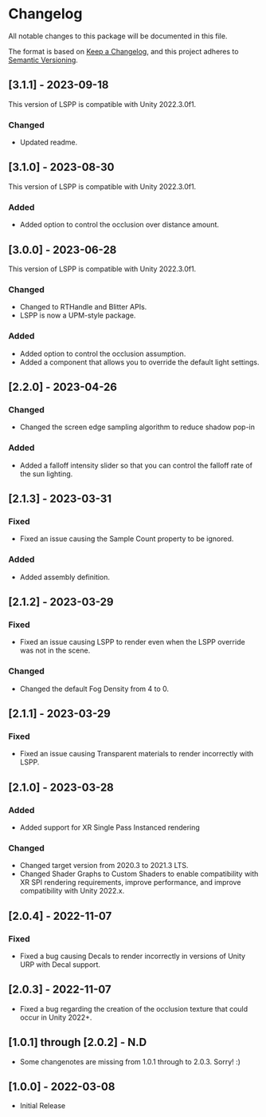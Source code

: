 # Changelog

All notable changes to this package will be documented in this file.

The format is based on [Keep a Changelog](http://keepachangelog.com/en/1.0.0/),
and this project adheres to [Semantic Versioning](http://semver.org/spec/v2.0.0.html).

## [3.1.1] - 2023-09-18

This version of LSPP is compatible with Unity 2022.3.0f1.

### Changed

- Updated readme.

## [3.1.0] - 2023-08-30

This version of LSPP is compatible with Unity 2022.3.0f1.

### Added

- Added option to control the occlusion over distance amount.

## [3.0.0] - 2023-06-28

This version of LSPP is compatible with Unity 2022.3.0f1.

### Changed

- Changed to RTHandle and Blitter APIs.
- LSPP is now a UPM-style package.

### Added

- Added option to control the occlusion assumption.
- Added a component that allows you to override the default light settings.

## [2.2.0] - 2023-04-26

### Changed

- Changed the screen edge sampling algorithm to reduce shadow pop-in

### Added

- Added a falloff intensity slider so that you can control the falloff rate of the sun lighting.

## [2.1.3] - 2023-03-31

### Fixed

- Fixed an issue causing the Sample Count property to be ignored.

### Added

- Added assembly definition.

## [2.1.2] - 2023-03-29

### Fixed

- Fixed an issue causing LSPP to render even when the LSPP override was not in the scene.

### Changed

- Changed the default Fog Density from 4 to 0.

## [2.1.1] - 2023-03-29

### Fixed

- Fixed an issue causing Transparent materials to render incorrectly with LSPP.

## [2.1.0] - 2023-03-28

### Added

- Added support for XR Single Pass Instanced rendering

### Changed

- Changed target version from 2020.3 to 2021.3 LTS.
- Changed Shader Graphs to Custom Shaders to enable compatibility with XR SPI rendering requirements, improve performance, and improve compatibility with Unity 2022.x.

## [2.0.4] - 2022-11-07

### Fixed

- Fixed a bug causing Decals to render incorrectly in versions of Unity URP with Decal support.

## [2.0.3] - 2022-11-07

- Fixed a bug regarding the creation of the occlusion texture that could occur in Unity 2022+.

## [1.0.1] through [2.0.2] - N.D

- Some changenotes are missing from 1.0.1 through to 2.0.3. Sorry! :)

## [1.0.0] - 2022-03-08

- Initial Release
